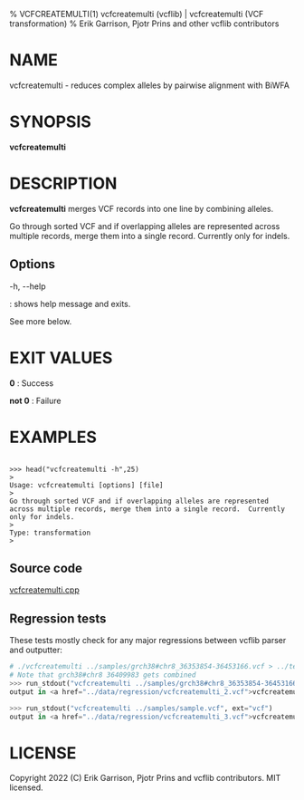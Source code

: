 % VCFCREATEMULTI(1) vcfcreatemulti (vcflib) | vcfcreatemulti (VCF transformation)
% Erik Garrison, Pjotr Prins and other vcflib contributors

# NAME

vcfcreatemulti - reduces complex alleles by pairwise alignment with BiWFA

# SYNOPSIS

**vcfcreatemulti**

# DESCRIPTION

**vcfcreatemulti** merges VCF records into one line by combining
  alleles.

Go through sorted VCF and if overlapping alleles are represented
across multiple records, merge them into a single record.  Currently
only for indels.

## Options

-h, --help

: shows help message and exits.

See more below.

# EXIT VALUES

**0**
: Success

**not 0**
: Failure

# EXAMPLES


<!--

    >>> from rtest import run_stdout, head, cat, sh

-->

```

>>> head("vcfcreatemulti -h",25)
>
Usage: vcfcreatemulti [options] [file]
>
Go through sorted VCF and if overlapping alleles are represented
across multiple records, merge them into a single record.  Currently
only for indels.
>
Type: transformation
>

```



## Source code

[vcfcreatemulti.cpp](../../src/vcfcreatemulti.cpp)

## Regression tests

These tests mostly check for any major regressions between vcflib parser and outputter:

```python
# ./vcfcreatemulti ../samples/grch38#chr8_36353854-36453166.vcf > ../test/data/regression/vcfcreatemulti_2.vcf
# Note that grch38#chr8 36409983 gets combined
>>> run_stdout("vcfcreatemulti ../samples/grch38#chr8_36353854-36453166.vcf", ext="vcf")
output in <a href="../data/regression/vcfcreatemulti_2.vcf">vcfcreatemulti_2.vcf</a>

>>> run_stdout("vcfcreatemulti ../samples/sample.vcf", ext="vcf")
output in <a href="../data/regression/vcfcreatemulti_3.vcf">vcfcreatemulti_3.vcf</a>

```

# LICENSE

Copyright 2022 (C) Erik Garrison, Pjotr Prins and vcflib contributors. MIT licensed.
